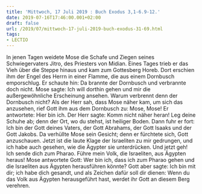 ```yaml
---
title: 'Mittwoch, 17 Juli 2019 : Buch Exodus 3,1-6.9-12.'
date: 2019-07-16T17:46:00.001+02:00
draft: false
url: /2019/07/mittwoch-17-juli-2019-buch-exodus-31-69.html
tags: 
- LECTIO
---
```


In jenen Tagen weidete Mose die Schafe und Ziegen seines Schwiegervaters Jitro, des Priesters von Midian. Eines Tages trieb er das Vieh über die Steppe hinaus und kam zum Gottesberg Horeb. Dort erschien ihm der Engel des Herrn in einer Flamme, die aus einem Dornbusch emporschlug. Er schaute hin: Da brannte der Dornbusch und verbrannte doch nicht. Mose sagte: Ich will dorthin gehen und mir die außergewöhnliche Erscheinung ansehen. Warum verbrennt denn der Dornbusch nicht? Als der Herr sah, dass Mose näher kam, um sich das anzusehen, rief Gott ihm aus dem Dornbusch zu: Mose, Mose! Er antwortete: Hier bin ich. Der Herr sagte: Komm nicht näher heran! Leg deine Schuhe ab; denn der Ort, wo du stehst, ist heiliger Boden. Dann fuhr er fort: Ich bin der Gott deines Vaters, der Gott Abrahams, der Gott Isaaks und der Gott Jakobs. Da verhüllte Mose sein Gesicht; denn er fürchtete sich, Gott anzuschauen. Jetzt ist die laute Klage der Israeliten zu mir gedrungen, und ich habe auch gesehen, wie die Ägypter sie unterdrücken. Und jetzt geh! Ich sende dich zum Pharao. Führe mein Volk, die Israeliten, aus Ägypten heraus! Mose antwortete Gott: Wer bin ich, dass ich zum Pharao gehen und die Israeliten aus Ägypten herausführen könnte? Gott aber sagte: Ich bin mit dir; ich habe dich gesandt, und als Zeichen dafür soll dir dienen: Wenn du das Volk aus Ägypten herausgeführt hast, werdet ihr Gott an diesem Berg verehren.